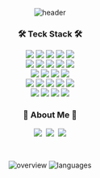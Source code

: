 <div align="center">
  
![header](https://capsule-render.vercel.app/api?type=waving&color=0:4b79a1,100:a82da8&height=200&section=header&text=Mayreeel's&fontColor=26a670&fontSize=90&fontAlign=43&fontAlignY=37&desc=Github&descSize=40&descAlign=77&descAlignY=45)

<h3 align="center">🛠 Teck Stack 🛠</h3>
<p align="center">
  <img src="https://img.shields.io/badge/html5-E34F26?style=for-the-badge&logo=html5&logoColor=white">
  <img src="https://img.shields.io/badge/CSS3-1572B6?style=for-the-badge&logo=CSS3&logoColor=white">
  <img src="https://img.shields.io/badge/JavaScript-F7DF1E?style=for-the-badge&logo=JavaScript&logoColor=white">
  <img src="https://img.shields.io/badge/TypeScript-3178C6?style=for-the-badge&logo=TypeScript&logoColor=white">
  <img src="https://img.shields.io/badge/Java-007396?style=for-the-badge&logo=Java&logoColor=white">
<br>
  <img src="https://img.shields.io/badge/React-61DAFB?style=for-the-badge&logo=React&logoColor=white">
  <img src="https://img.shields.io/badge/Next.js-000000?style=for-the-badge&logo=nextdotjs&logoColor=white">
  <img src="https://img.shields.io/badge/Vite-646CFF?style=for-the-badge&logo=Vite&logoColor=white">
  <img src="https://img.shields.io/badge/Recoil-0075EB?style=for-the-badge&logo=Recoil&logoColor=white">
  <img src="https://img.shields.io/badge/tailwind css-06B6D4?style=for-the-badge&logo=tailwindcss&logoColor=white">
  <br>
  <img src="https://img.shields.io/badge/ESLint-4B32C3?style=for-the-badge&logo=ESLint&logoColor=white">
  <img src="https://img.shields.io/badge/Prettier-F7B93E?style=for-the-badge&logo=Prettier&logoColor=white">
  <img src="https://img.shields.io/badge/Jest-C21325?style=for-the-badge&logo=Jest&logoColor=white">
  <img src="https://img.shields.io/badge/testing library-E33332?style=for-the-badge&logo=testinglibrary&logoColor=white">
<br>
  <img src="https://img.shields.io/badge/Git-F05032?style=for-the-badge&logo=Git&logoColor=white">
  <img src="https://img.shields.io/badge/Github-181717?style=for-the-badge&logo=Github&logoColor=white">
  <img src="https://img.shields.io/badge/github actions-2088FF?style=for-the-badge&logo=githubactions&logoColor=white">
  <img src="https://img.shields.io/badge/docker-2496ED?style=for-the-badge&logo=docker&logoColor=white">
  <img src="https://img.shields.io/badge/amazon s3-569A31?style=for-the-badge&logo=amazons3&logoColor=white">
<br>
  <img src="https://img.shields.io/badge/Notion-000000?style=for-the-badge&logo=Notion&logoColor=white">
  <img src="https://img.shields.io/badge/Figma-F24E1E?style=for-the-badge&logo=Figma&logoColor=white">
  <img src="https://img.shields.io/badge/Slack-4A154B?style=for-the-badge&logo=Slack&logoColor=white">
  <img src="https://img.shields.io/badge/Postman-FF6C37?style=for-the-badge&logo=Postman&logoColor=white">
</p>

<h3 align="center"> 🎳 About Me 🎳 </h3>
<p align="center">
  <a href="https://velog.io/@kuwon15"><img src="https://img.shields.io/badge/Velog-11B48A?style=for-the-badge&logo=Vimeo&logoColor=white&link=https://velog.io/@kuwon15"/></a>&nbsp
  <a href="https://www.notion.so/Kyu-hyun-Lee-53eb66850bc346a6a6edcab7ecbdab29?pvs=4"><img src="https://img.shields.io/badge/resume-000000?style=for-the-badge&logo=Notion&logoColor=white=https://www.notion.so/Kyu-hyun-Lee-53eb66850bc346a6a6edcab7ecbdab29?pvs=4"/></a>&nbsp
  <img src="https://img.shields.io/badge/kuwon15@gmail.com-EA4335?style=for-the-badge&logo=Gmail&logoColor=white">
</p>

<br>
  
![overview](https://github.com/Mayreeel/Mayreeel/assets/112528747/9b32ad7b-77a9-4720-9091-90a35a0f8cc2)
![languages](https://github.com/Mayreeel/Mayreeel/assets/112528747/c8aa071c-400c-4710-8a71-bd37784f3cdc)

</div>
